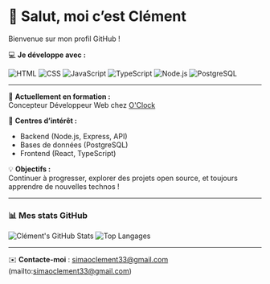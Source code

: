 # 👋 Salut, moi c’est Clément

Bienvenue sur mon profil GitHub !

💻 **Je développe avec :**

![HTML](https://img.shields.io/badge/HTML5-E34F26?style=for-the-badge&logo=html5&logoColor=white)
![CSS](https://img.shields.io/badge/CSS3-1572B6?style=for-the-badge&logo=css3&logoColor=white)
![JavaScript](https://img.shields.io/badge/JavaScript-F7DF1E?style=for-the-badge&logo=javascript&logoColor=black)
![TypeScript](https://img.shields.io/badge/TypeScript-3178C6?style=for-the-badge&logo=typescript&logoColor=white)
![Node.js](https://img.shields.io/badge/Node.js-339933?style=for-the-badge&logo=nodedotjs&logoColor=white)
![PostgreSQL](https://img.shields.io/badge/PostgreSQL-4169E1?style=for-the-badge&logo=postgresql&logoColor=white)

---

🌱 **Actuellement en formation :**  
Concepteur Développeur Web chez [O'Clock](https://oclock.io)

🚀 **Centres d’intérêt :**  
- Backend (Node.js, Express, API)
- Bases de données (PostgreSQL)
- Frontend (React, TypeScript)

💡 **Objectifs :**  
Continuer à progresser, explorer des projets open source, et toujours apprendre de nouvelles technos !

---

### 📊 Mes stats GitHub

![Clément's GitHub Stats](https://github-readme-stats.vercel.app/api?username=Clemsimao&show_icons=true&theme=github_dark)
![Top Langages](https://github-readme-stats.vercel.app/api/top-langs/?username=Clemsimao&layout=compact&theme=github_dark)

---

✉️ **Contacte-moi** : simaoclement33@gmail.com (mailto:simaoclement33@gmail.com)
